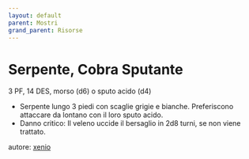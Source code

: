 ```yaml
---
layout: default
parent: Mostri
grand_parent: Risorse
---
```


# Serpente, Cobra Sputante
3 PF, 14 DES, morso (d6) o sputo acido (d4)
- Serpente lungo 3 piedi con scaglie grigie e bianche. Preferiscono attaccare da lontano con il loro sputo acido.
- Danno critico: Il veleno uccide il bersaglio in 2d8 turni, se non viene trattato.

autore: [xenio](https://xenioinabottle.blogspot.com)
